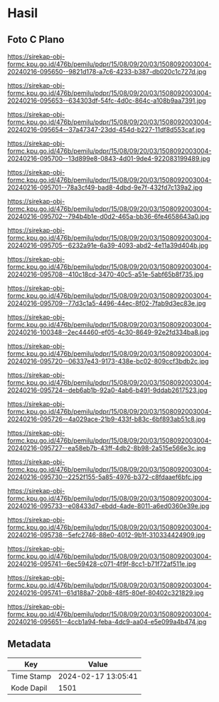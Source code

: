 # Hasil

## Foto C Plano

https://sirekap-obj-formc.kpu.go.id/476b/pemilu/pdpr/15/08/09/20/03/1508092003004-20240216-095650--9821d178-a7c6-4233-b387-db020c1c727d.jpg

https://sirekap-obj-formc.kpu.go.id/476b/pemilu/pdpr/15/08/09/20/03/1508092003004-20240216-095653--634303df-54fc-4d0c-864c-a108b9aa7391.jpg

https://sirekap-obj-formc.kpu.go.id/476b/pemilu/pdpr/15/08/09/20/03/1508092003004-20240216-095654--37a47347-23dd-454d-b227-11df8d553caf.jpg

https://sirekap-obj-formc.kpu.go.id/476b/pemilu/pdpr/15/08/09/20/03/1508092003004-20240216-095700--13d899e8-0843-4d01-9de4-922083199489.jpg

https://sirekap-obj-formc.kpu.go.id/476b/pemilu/pdpr/15/08/09/20/03/1508092003004-20240216-095701--78a3cf49-bad8-4dbd-9e7f-432fd7c139a2.jpg

https://sirekap-obj-formc.kpu.go.id/476b/pemilu/pdpr/15/08/09/20/03/1508092003004-20240216-095702--794b4b1e-d0d2-465a-bb36-6fe4658643a0.jpg

https://sirekap-obj-formc.kpu.go.id/476b/pemilu/pdpr/15/08/09/20/03/1508092003004-20240216-095705--6232a91e-6a39-4093-abd2-4e11a39d404b.jpg

https://sirekap-obj-formc.kpu.go.id/476b/pemilu/pdpr/15/08/09/20/03/1508092003004-20240216-095708--410c18cd-3470-40c5-a51e-5abf65b8f735.jpg

https://sirekap-obj-formc.kpu.go.id/476b/pemilu/pdpr/15/08/09/20/03/1508092003004-20240216-095709--77d3c1a5-4496-44ec-8f02-7fab9d3ec83e.jpg

https://sirekap-obj-formc.kpu.go.id/476b/pemilu/pdpr/15/08/09/20/03/1508092003004-20240216-100348--2ec44460-ef05-4c30-8649-92e2fd334ba8.jpg

https://sirekap-obj-formc.kpu.go.id/476b/pemilu/pdpr/15/08/09/20/03/1508092003004-20240216-095720--06337e43-9173-438e-bc02-809ccf3bdb2c.jpg

https://sirekap-obj-formc.kpu.go.id/476b/pemilu/pdpr/15/08/09/20/03/1508092003004-20240216-095724--deb6ab1b-92a0-4ab6-b491-9ddab2617523.jpg

https://sirekap-obj-formc.kpu.go.id/476b/pemilu/pdpr/15/08/09/20/03/1508092003004-20240216-095726--4a029ace-21b9-433f-b83c-6bf893ab51c8.jpg

https://sirekap-obj-formc.kpu.go.id/476b/pemilu/pdpr/15/08/09/20/03/1508092003004-20240216-095727--ea58eb7b-43ff-4db2-8b98-2a515e566e3c.jpg

https://sirekap-obj-formc.kpu.go.id/476b/pemilu/pdpr/15/08/09/20/03/1508092003004-20240216-095730--2252f155-5a85-4976-b372-c8fdaaef6bfc.jpg

https://sirekap-obj-formc.kpu.go.id/476b/pemilu/pdpr/15/08/09/20/03/1508092003004-20240216-095733--e08433d7-ebdd-4ade-8011-a6ed0360e39e.jpg

https://sirekap-obj-formc.kpu.go.id/476b/pemilu/pdpr/15/08/09/20/03/1508092003004-20240216-095738--5efc2746-88e0-4012-9b1f-310334424909.jpg

https://sirekap-obj-formc.kpu.go.id/476b/pemilu/pdpr/15/08/09/20/03/1508092003004-20240216-095741--6ec59428-c071-4f9f-8cc1-b71f72af511e.jpg

https://sirekap-obj-formc.kpu.go.id/476b/pemilu/pdpr/15/08/09/20/03/1508092003004-20240216-095741--61d188a7-20b8-48f5-80ef-80402c321829.jpg

https://sirekap-obj-formc.kpu.go.id/476b/pemilu/pdpr/15/08/09/20/03/1508092003004-20240216-095651--4ccb1a94-feba-4dc9-aa04-e5e099a4b474.jpg


## Metadata

| Key        | Value               |
| ---------- | ------------------- |
| Time Stamp | 2024-02-17 13:05:41 |
| Kode Dapil | 1501                |



